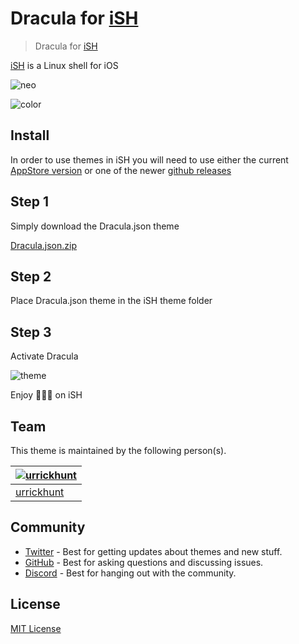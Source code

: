 # Dracula for [iSH](https://github.com/ish-app/ish)

>Dracula for [iSH](https://github.com/ish-app/ish)

[iSH](https://github.com/ish-app/ish) is a Linux shell for iOS

![neo](https://user-images.githubusercontent.com/96319944/233411044-618b2e1b-5e5b-46eb-8d3f-4af5ebbdae6c.png)

![color](https://user-images.githubusercontent.com/96319944/233411077-c66efbb7-01fb-43f1-9df6-1ed3c5e309ff.png)


## Install

In order to use themes in iSH you will need to use either the current [AppStore version](https://apps.apple.com/us/app/ish-shell/id1436902243) or one of the newer [github releases](https://github.com/ish-app/ish/releases)

## Step 1

Simply download the Dracula.json theme

[Dracula.json.zip](https://github.com/urrickhunt/Dracula-for-iSH/files/11355172/Dracula.json.zip)

## Step 2

Place Dracula.json theme in the iSH theme folder

## Step 3

Activate Dracula

![theme](https://user-images.githubusercontent.com/96319944/233413452-89759c02-3422-4ab4-811a-cad9c3c3fc62.png)

Enjoy 🧛🏻‍♂️ on iSH

## Team

This theme is maintained by the following person(s).


| [![urrickhunt](https://github.com/urrickhunt.png?size=100)](https://github.com/urrickhunt) |
| ---------------------------------------------------------------------------------------- |
| [urrickhunt](https://github.com/urrickhunt)                                               |

## Community

- [Twitter](https://twitter.com/draculatheme) - Best for getting updates about themes and new stuff.
- [GitHub](https://github.com/dracula/dracula-theme/discussions) - Best for asking questions and discussing issues.
- [Discord](https://draculatheme.com/discord-invite) - Best for hanging out with the community.

## License

[MIT License](./LICENSE)

